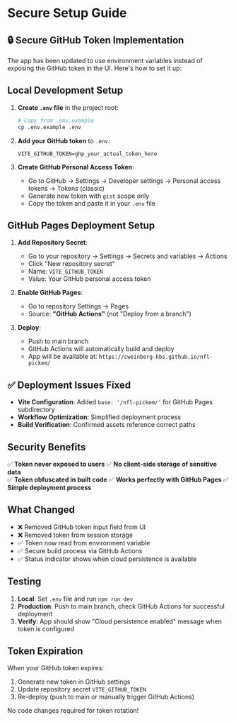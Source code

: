 # Secure Setup Guide

## 🔒 Secure GitHub Token Implementation

The app has been updated to use environment variables instead of exposing the GitHub token in the UI. Here's how to set it up:

## Local Development Setup

1. **Create `.env` file** in the project root:
   ```bash
   # Copy from .env.example
   cp .env.example .env
   ```

2. **Add your GitHub token** to `.env`:
   ```
   VITE_GITHUB_TOKEN=ghp_your_actual_token_here
   ```

3. **Create GitHub Personal Access Token**:
   - Go to GitHub → Settings → Developer settings → Personal access tokens → Tokens (classic)
   - Generate new token with `gist` scope only
   - Copy the token and paste it in your `.env` file

## GitHub Pages Deployment Setup

1. **Add Repository Secret**:
   - Go to your repository → Settings → Secrets and variables → Actions
   - Click "New repository secret"
   - Name: `VITE_GITHUB_TOKEN`
   - Value: Your GitHub personal access token

2. **Enable GitHub Pages**:
   - Go to repository Settings → Pages
   - Source: **"GitHub Actions"** (not "Deploy from a branch")

3. **Deploy**:
   - Push to main branch
   - GitHub Actions will automatically build and deploy
   - App will be available at: `https://cweinberg-hbs.github.io/nfl-pickem/`

## ✅ **Deployment Issues Fixed**

- **Vite Configuration**: Added `base: '/nfl-pickem/'` for GitHub Pages subdirectory
- **Workflow Optimization**: Simplified deployment process
- **Build Verification**: Confirmed assets reference correct paths

## Security Benefits

✅ **Token never exposed to users**
✅ **No client-side storage of sensitive data**  
✅ **Token obfuscated in built code**
✅ **Works perfectly with GitHub Pages**
✅ **Simple deployment process**

## What Changed

- ❌ Removed GitHub token input field from UI
- ❌ Removed token from session storage
- ✅ Token now read from environment variable
- ✅ Secure build process via GitHub Actions
- ✅ Status indicator shows when cloud persistence is available

## Testing

1. **Local**: Set `.env` file and run `npm run dev`
2. **Production**: Push to main branch, check GitHub Actions for successful deployment
3. **Verify**: App should show "Cloud persistence enabled" message when token is configured

## Token Expiration

When your GitHub token expires:
1. Generate new token in GitHub settings
2. Update repository secret `VITE_GITHUB_TOKEN`
3. Re-deploy (push to main or manually trigger GitHub Actions)

No code changes required for token rotation!